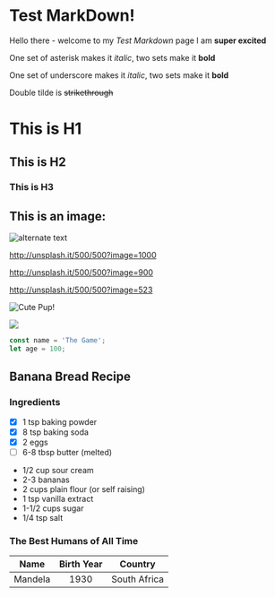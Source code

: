 # Test MarkDown!
Hello there - welcome to my _Test Markdown_ page
I am **super excited**

One set of asterisk makes it *italic*, two sets make it **bold** 

One set of underscore makes it _italic_, two sets make it __bold__ 

Double tilde is ~~strikethrough~~

# This is H1
## This is H2
### This is H3

## This is an image:
![alternate text](http://unsplash.it/500/500?random "This is the tooltip")

<!-- http://unsplash.it/500/500?image=1012 -->

http://unsplash.it/500/500?image=1000

http://unsplash.it/500/500?image=900

http://unsplash.it/500/500?image=523

![Cute Pup!][pup]

[pup]: http://unsplash.it/500/500?image=1012


[![](http://unsplash.it/50/50?image=1000)](http://unsplash.it/500/500?image=1000)

```javaScript
const name = 'The Game';
let age = 100;
```

## Banana Bread Recipe
### Ingredients
* [x] 1 tsp baking powder
* [x] 8 tsp baking soda
* [x] 2 eggs
* [ ] 6-8 tbsp butter (melted)
* 1/2 cup sour cream
* 2-3 bananas
* 2 cups plain flour (or self raising)
* 1 tsp vanilla extract
* 1-1/2 cups sugar
* 1/4 tsp salt

### The Best Humans of All Time
| Name      | Birth Year | Country      |
|:---------:|:----------:|--------------|
|Mandela    | 1930       | South Africa |
